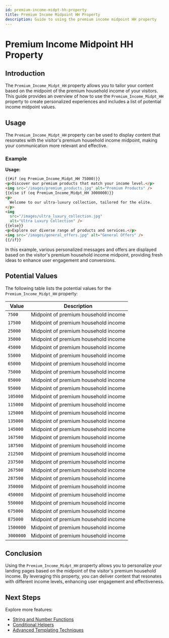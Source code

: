 ```yaml
---
id: premium-income-midpt-hh-property
title: Premium Income Midpoint HH Property
description: Guide to using the premium income midpoint HH property
---
```


# Premium Income Midpoint HH Property

## Introduction

The `Premium_Income_Midpt_HH` property allows you to tailor your content based on the midpoint of the premium household income of your visitors. This guide provides an overview of how to use the `Premium_Income_Midpt_HH` property to create personalized experiences and includes a list of potential income midpoint values.

## Usage

The `Premium_Income_Midpt_HH` property can be used to display content that resonates with the visitor's premium household income midpoint, making your communication more relevant and effective.

### Example

**Usage:**

```html
{{#if (eq Premium_Income_Midpt_HH 75000)}}
<p>Discover our premium products that match your income level.</p>
<img src="/images/premium_products.jpg" alt="Premium Products" />
{{else if (eq Premium_Income_Midpt_HH 3000000)}}
<p>
  Welcome to our ultra-luxury collection, tailored for the elite.
</p>
<img
  src="/images/ultra_luxury_collection.jpg"
  alt="Ultra Luxury Collection" />
{{else}}
<p>Explore our diverse range of products and services.</p>
<img src="/images/general_offers.jpg" alt="General Offers" />
{{/if}}
```

In this example, various personalized messages and offers are displayed based on the visitor's premium household income midpoint, providing fresh ideas to enhance user engagement and conversions.

## Potential Values

The following table lists the potential values for the `Premium_Income_Midpt_HH` property:

| Value     | Description                          |
| --------- | ------------------------------------ |
| `7500`    | Midpoint of premium household income |
| `17500`   | Midpoint of premium household income |
| `25000`   | Midpoint of premium household income |
| `35000`   | Midpoint of premium household income |
| `45000`   | Midpoint of premium household income |
| `55000`   | Midpoint of premium household income |
| `65000`   | Midpoint of premium household income |
| `75000`   | Midpoint of premium household income |
| `85000`   | Midpoint of premium household income |
| `95000`   | Midpoint of premium household income |
| `105000`  | Midpoint of premium household income |
| `115000`  | Midpoint of premium household income |
| `125000`  | Midpoint of premium household income |
| `135000`  | Midpoint of premium household income |
| `145000`  | Midpoint of premium household income |
| `167500`  | Midpoint of premium household income |
| `187500`  | Midpoint of premium household income |
| `212500`  | Midpoint of premium household income |
| `237500`  | Midpoint of premium household income |
| `267500`  | Midpoint of premium household income |
| `287500`  | Midpoint of premium household income |
| `350000`  | Midpoint of premium household income |
| `450000`  | Midpoint of premium household income |
| `550000`  | Midpoint of premium household income |
| `675000`  | Midpoint of premium household income |
| `875000`  | Midpoint of premium household income |
| `1500000` | Midpoint of premium household income |
| `3000000` | Midpoint of premium household income |

## Conclusion

Using the `Premium_Income_Midpt_HH` property allows you to personalize your landing pages based on the midpoint of the visitor's premium household income. By leveraging this property, you can deliver content that resonates with different income levels, enhancing user engagement and effectiveness.

## Next Steps

Explore more features:

- [String and Number Functions](/docs/personalization/hero-string-number-functions)
- [Conditional Helpers](/docs/personalization/hero-conditional-helpers)
- [Advanced Templating Techniques](/docs/personalization/hero-advanced-techniques)
